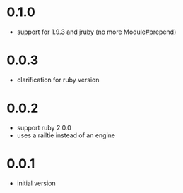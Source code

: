 # 0.1.0

* support for 1.9.3 and jruby (no more Module#prepend)

# 0.0.3

* clarification for ruby version

# 0.0.2

* support ruby 2.0.0
* uses a railtie instead of an engine

# 0.0.1

* initial version
